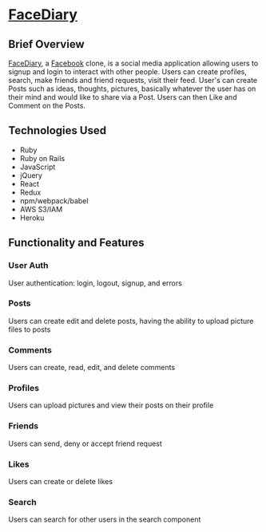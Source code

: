# [FaceDiary](http://facediary.herokuapp.com/#/)

## Brief Overview
[FaceDiary](http://facediary.herokuapp.com/#/), a [Facebook](https://facebook.com) clone, is a social media application allowing users to signup and login to interact with other people. Users can create profiles, search, make friends and friend requests, visit their feed. User's can create Posts such as ideas, thoughts, pictures, basically whatever the user has on their mind and would like to share via a Post. Users can then Like and Comment on the Posts.

## Technologies Used
  * Ruby
  * Ruby on Rails
  * JavaScript
  * jQuery
  * React
  * Redux
  * npm/webpack/babel
  * AWS S3/IAM
  * Heroku
  
## Functionality and Features

### User Auth 
User authentication: login, logout, signup, and errors

### Posts
Users can create edit and delete posts, having the ability to upload picture files to posts 

### Comments
Users can create, read, edit, and delete comments

### Profiles
Users can upload pictures and view their posts on their profile

### Friends
Users can send, deny or accept friend request

### Likes
Users can create or delete likes

### Search
Users can search for other users in the search component

